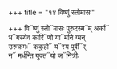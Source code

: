 +++
title = "१४ विष्णुं स्तोमासः"

+++
वि᳓ष्णुं स्तो᳓मासः पुरुदस्म᳓म् अर्का᳓  
भ᳓गस्येव कारि᳓णो या᳓मनि ग्मन्  
उरुक्रमः᳓ ककुहो᳓ य᳓स्य पूर्वी᳓र्  
न᳓ मर्धन्ति युवत᳓यो ज᳓नित्रीः
